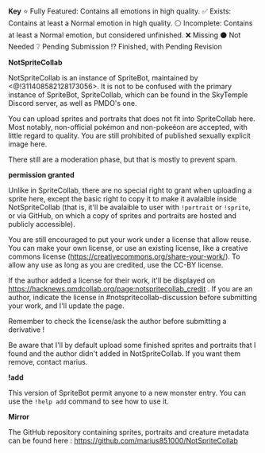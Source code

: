 **Key**
:star: Fully Featured: Contains all emotions in high quality.
:white_check_mark: Exists: Contains at least a Normal emotion in high quality.
:white_circle: Incomplete: Contains at least a Normal emotion, but considered unfinished.
:x: Missing
:black_circle: Not Needed
:grey_question: Pending Submission
:interrobang: Finished, with Pending Revision

**NotSpriteCollab**

NotSpriteCollab is an instance of SpriteBot, maintained by <@!311408582128173056>. It is not to be confused with the primary instance of SpriteBot, SpriteCollab, which can be found in the SkyTemple Discord server, as well as PMDO's one.

You can upload sprites and portraits that does not fit into SpriteCollab here. Most notably, non-official pokémon and non-pokeéon are accepted, with little regard to quality. You are still prohibited of published sexually explicit image here.

There still are a moderation phase, but that is mostly to prevent spam.

**permission granted**

Unlike in SpriteCollab, there are no special right to grant when uploading a sprite here, except the basic right to copy it to make it avalaible inside NotSpriteCollab (that is, it'll be avalaible to user with ``!portrait`` or ``!sprite``, or via GitHub, on which a copy of sprites and portraits are hosted and publicly accessible).

You are still encouraged to put your work under a license that allow reuse. You can make your own license, or use an existing license, like a creative commons license (https://creativecommons.org/share-your-work/). To allow any use as long as you are credited, use the CC-BY license.


If the author added a license for their work, it'll be displayed on https://hacknews.pmdcollab.org/page:notspritecollab_credit . If you are an author, indicate the license in #notspritecollab-discussion before submitting your work, and I'll update the page.

Remember to check the license/ask the author before submitting a derivative !

Be aware that I'll by default upload some finished sprites and portraits that I found and the author didn't added in NotSpriteCollab. If you want them remove, contact marius.

**!add**

This version of SpriteBot permit anyone to a new monster entry. You can use the `!help add` command to see how to use it.

**Mirror**

The GitHub repository containing sprites, portraits and creature metadata can be found here : https://github.com/marius851000/NotSpriteCollab